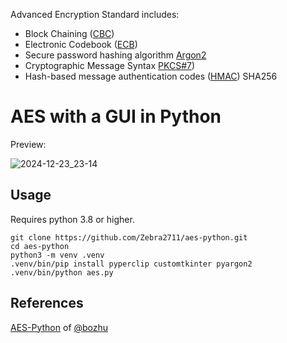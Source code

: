 Advanced Encryption Standard includes:
- Block Chaining ([CBC](https://nvlpubs.nist.gov/nistpubs/legacy/sp/nistspecialpublication800-38a.pdf#page=17))
- Electronic Codebook ([ECB](https://nvlpubs.nist.gov/nistpubs/legacy/sp/nistspecialpublication800-38a.pdf#page=16))
- Secure password hashing algorithm [Argon2](https://www.rfc-editor.org/rfc/rfc9106)
- Cryptographic Message Syntax [PKCS#7](https://datatracker.ietf.org/doc/html/rfc2315))
- Hash-based message authentication codes ([HMAC](https://nvlpubs.nist.gov/nistpubs/FIPS/NIST.FIPS.198-1.pdf)) SHA256
# AES with a GUI in Python

Preview:

![2024-12-23_23-14](https://github.com/user-attachments/assets/4c377459-d82e-4e05-a0b6-4b12167d88be)

## Usage
Requires python 3.8 or higher.
```
git clone https://github.com/Zebra2711/aes-python.git
cd aes-python
python3 -m venv .venv
.venv/bin/pip install pyperclip customtkinter pyargon2
.venv/bin/python aes.py
```
## References
[AES-Python](https://github.com/bozhu/AES-Python) of [@bozhu](https://github.com/bozhu)
